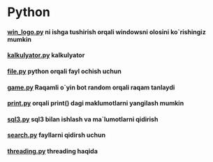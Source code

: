 # Python
#### [win_logo.py](https://github.com/Bekzodbek2006/python/blob/main/win_logo.py) ni ishga tushirish orqali windowsni olosini ko`rishingiz mumkin
#### [kalkulyator.py](https://github.com/Bekzodbek2006/python/blob/main/kalkulyator.py) kalkulyator
#### [file.py](https://github.com/Bekzodbek2006/python/blob/main/file.py) python orqali fayl ochish uchun
#### [game.py](https://github.com/Bekzodbek2006/python/blob/main/game.py) Raqamli o`yin bot random orqali raqam tanlaydi
#### [print.py](https://github.com/Bekzodbek2006/python/blob/main/print.py) orqali print() dagi maklumotlarni yangilash mumkin
#### [sql3.py](https://github.com/Bekzodbek2006/python/blob/main/sql3.py) sql3 bilan ishlash va ma`lumotlarni qidirish
#### [search.py](https://github.com/Bekzodbek2006/python/blob/main/saerch.py) fayllarni qidirsh uchun
#### [threading.py](https://github.com/Bekzodbek2006/python/blob/main/threading.py) threading haqida
